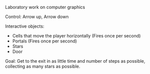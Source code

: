 Laboratory work on computer graphics

Control:
Arrow up, Arrow down

Interactive objects:
* Cells that move the player horizontally (Fires once per second)
* Portals (Fires once per second)
* Stars
* Door

Goal:
Get to the exit in as little time and number of steps as possible,
collecting as many stars as possible.
